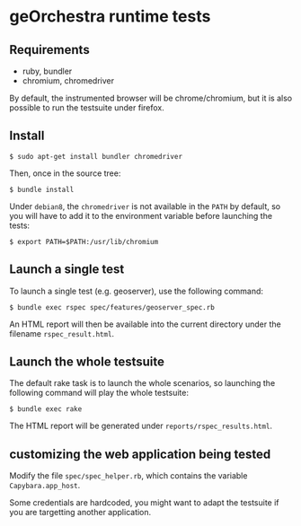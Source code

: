 # geOrchestra runtime tests

## Requirements

- ruby, bundler
- chromium, chromedriver

By default, the instrumented browser will be chrome/chromium, but it is also
possible to run the testsuite under firefox.

## Install

```
$ sudo apt-get install bundler chromedriver

```

Then, once in the source tree:

```
$ bundle install
```

Under `debian8`, the `chromedriver` is not available in the `PATH` by default,
so you will have to add it to the environment variable before launching the
tests:

```
$ export PATH=$PATH:/usr/lib/chromium
```

## Launch a single test

To launch a single test (e.g. geoserver), use the following command:

```
$ bundle exec rspec spec/features/geoserver_spec.rb
```

An HTML report will then be available into the current directory under the
filename `rspec_result.html`.

## Launch the whole testsuite

The default rake task is to launch the whole scenarios, so launching the
following command will play the whole testsuite:

```
$ bundle exec rake
```

The HTML report will be generated under `reports/rspec_results.html`.

## customizing the web application being tested

Modify the file `spec/spec_helper.rb`, which contains the variable
`Capybara.app_host`.

Some credentials are hardcoded, you might want to adapt the testsuite if you are targetting another application.
